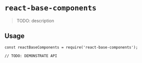 # `react-base-components`

> TODO: description

## Usage

```
const reactBaseComponents = require('react-base-components');

// TODO: DEMONSTRATE API
```

